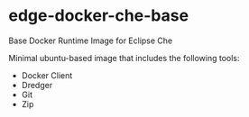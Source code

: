 # edge-docker-che-base
Base Docker Runtime Image for Eclipse Che

Minimal ubuntu-based image that includes the following tools:

* Docker Client
* Dredger
* Git
* Zip
